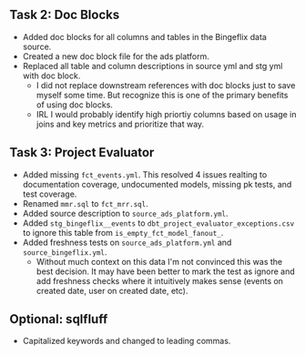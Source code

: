 ## Task 2: Doc Blocks

* Added doc blocks for all columns and tables in the Bingeflix data source.
* Created a new doc block file for the ads platform.
* Replaced all table and column descriptions in source yml and stg yml with doc block.
    * I did not replace downstream references with doc blocks just to save myself some time. But recognize this is one of the primary benefits of using doc blocks.
    * IRL I would probably identify high priortiy columns based on usage in joins and key metrics and prioritize that way.

## Task 3: Project Evaluator

* Added missing `fct_events.yml`. This resolved 4 issues realting to documentation coverage, undocumented models, missing pk tests, and test coverage.
* Renamed `mmr.sql` to `fct_mrr.sql`.
* Added source description to `source_ads_platform.yml`.
* Added `stg_bingeflix__events` to `dbt_project_evaluator_exceptions.csv` to ignore this table from `is_empty_fct_model_fanout_`.
* Added freshness tests on `source_ads_platform.yml` and `source_bingeflix.yml`.
    * Without much context on this data I'm not convinced this was the best decision. It may have been better to mark the test as ignore and add freshness checks where it intuitively makes sense (events on created date, user on created date, etc).

## Optional: sqlfluff

* Capitalized keywords and changed to leading commas.
